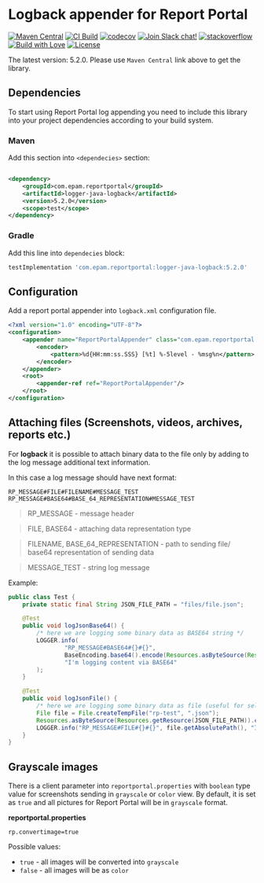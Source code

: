 # Logback appender for Report Portal

[![Maven Central](https://img.shields.io/maven-central/v/com.epam.reportportal/logger-java-logback.svg?label=Maven%20Central)](https://central.sonatype.com/artifact/com.epam.reportportal/logger-java-logback)
[![CI Build](https://github.com/reportportal/logger-java-logback/actions/workflows/ci.yml/badge.svg)](https://github.com/reportportal/logger-java-logback/actions/workflows/ci.yml)
[![codecov](https://codecov.io/gh/reportportal/logger-java-logback/branch/develop/graph/badge.svg?token=uD9LyYQRl4)](https://codecov.io/gh/reportportal/logger-java-logback)
[![Join Slack chat!](https://slack.epmrpp.reportportal.io/badge.svg)](https://slack.epmrpp.reportportal.io/)
[![stackoverflow](https://img.shields.io/badge/reportportal-stackoverflow-orange.svg?style=flat)](http://stackoverflow.com/questions/tagged/reportportal)
[![Build with Love](https://img.shields.io/badge/build%20with-❤%EF%B8%8F%E2%80%8D-lightgrey.svg)](http://reportportal.io?style=flat)
[![License](https://img.shields.io/badge/License-Apache%202.0-blue.svg)](https://opensource.org/licenses/Apache-2.0)

The latest version: 5.2.0. Please use `Maven Central` link above to get the library.

## Dependencies

To start using Report Portal log appending you need to include this library into your project dependencies according to
your build system.

### Maven

Add this section into `<dependecies>` section:

```xml

<dependency>
    <groupId>com.epam.reportportal</groupId>
    <artifactId>logger-java-logback</artifactId>
    <version>5.2.0</version>
    <scope>test</scope>
</dependency>
```

### Gradle

Add this line into `dependecies` block:

```groovy
testImplementation 'com.epam.reportportal:logger-java-logback:5.2.0'
```

## Configuration

Add a report portal appender into `logback.xml` configuration file.

```XML
<?xml version="1.0" encoding="UTF-8"?>
<configuration>
    <appender name="ReportPortalAppender" class="com.epam.reportportal.logback.appender.ReportPortalAppender">
        <encoder>
            <pattern>%d{HH:mm:ss.SSS} [%t] %-5level - %msg%n</pattern>
        </encoder>
    </appender>
    <root>
        <appender-ref ref="ReportPortalAppender"/>
    </root>
</configuration>
```

## Attaching files (Screenshots, videos, archives, reports etc.)

For **logback** it is possible to attach binary data to the file only by adding to the log message additional text
information.

In this case a log message should have next format:

```properties
RP_MESSAGE#FILE#FILENAME#MESSAGE_TEST
RP_MESSAGE#BASE64#BASE_64_REPRESENTATION#MESSAGE_TEST
```

> RP_MESSAGE - message header

> FILE, BASE64 - attaching data representation type

> FILENAME, BASE_64_REPRESENTATION - path to sending file/ base64 representation of sending data

> MESSAGE_TEST - string log message

Example:

```java
public class Test {
    private static final String JSON_FILE_PATH = "files/file.json";

    @Test
    public void logJsonBase64() {
        /* here we are logging some binary data as BASE64 string */
        LOGGER.info(
                "RP_MESSAGE#BASE64#{}#{}",
                BaseEncoding.base64().encode(Resources.asByteSource(Resources.getResource(JSON_FILE_PATH)).read()),
                "I'm logging content via BASE64"
        );
    }

    @Test
    public void logJsonFile() {
        /* here we are logging some binary data as file (useful for selenium) */
        File file = File.createTempFile("rp-test", ".json");
        Resources.asByteSource(Resources.getResource(JSON_FILE_PATH)).copyTo(Files.asByteSink(file));
        LOGGER.info("RP_MESSAGE#FILE#{}#{}", file.getAbsolutePath(), "I'm logging content via temp file");
    }
}
```

## Grayscale images

There is a client parameter into `reportportal.properties` with `boolean` type value for screenshots sending
in `grayscale` or `color`
view. By default, it is set as `true` and all pictures for Report Portal will be in `grayscale` format.

**reportportal.properties**

```properties
rp.convertimage=true
```

Possible values:

* `true` - all images will be converted into `grayscale`
* `false` - all images will be as `color`

